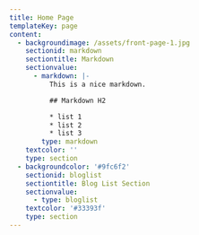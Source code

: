 ```yaml
---
title: Home Page
templateKey: page
content:
  - backgroundimage: /assets/front-page-1.jpg
    sectionid: markdown
    sectiontitle: Markdown
    sectionvalue:
      - markdown: |-
          This is a nice markdown.

          ## Markdown H2

          * list 1
          * list 2
          * list 3
        type: markdown
    textcolor: ''
    type: section
  - backgroundcolor: '#9fc6f2'
    sectionid: bloglist
    sectiontitle: Blog List Section
    sectionvalue:
      - type: bloglist
    textcolor: '#33393f'
    type: section
---
```


